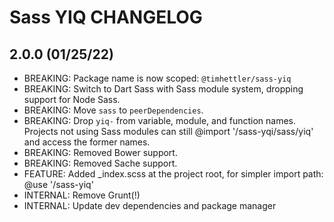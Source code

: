 # Sass YIQ CHANGELOG

## 2.0.0 (01/25/22)

- BREAKING: Package name is now scoped: `@timhettler/sass-yiq`
- BREAKING: Switch to Dart Sass with Sass module system, dropping support for Node Sass.
- BREAKING: Move `sass` to `peerDependencies`.
- BREAKING: Drop `yiq-` from variable, module, and function names. Projects not using Sass modules can still @import '<path>/sass-yqi/sass/yiq' and access the former names.
- BREAKING: Removed Bower support.
- BREAKING: Removed Sache support.
- FEATURE: Added \_index.scss at the project root, for simpler import path: @use '<path>/sass-yiq'
- INTERNAL: Remove Grunt(!)
- INTERNAL: Update dev dependencies and package manager
